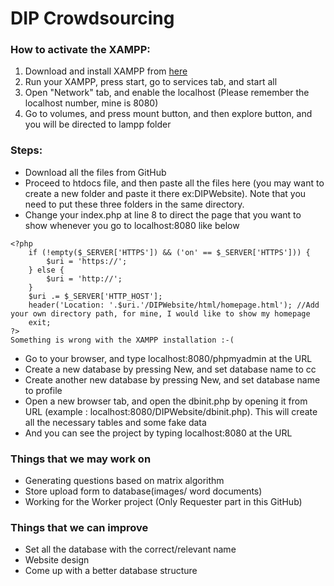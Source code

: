 # DIP Crowdsourcing

### How to activate the XAMPP:
1) Download and install XAMPP from [here](https://www.apachefriends.org/download.html)
2) Run your XAMPP, press start, go to services tab, and start all
3) Open "Network" tab, and enable the localhost (Please remember the localhost number, mine is 8080)
4) Go to volumes, and press mount button, and then explore button, and you will be directed to lampp folder
    
### Steps:
* Download all the files from GitHub
* Proceed to htdocs file, and then paste all the files here (you may want to create a new folder and paste it there ex:DIPWebsite). Note that you need to put these three folders in the same directory.
* Change your index.php at line 8 to direct the page that you want to show whenever you go to localhost:8080 like below
```
<?php
    if (!empty($_SERVER['HTTPS']) && ('on' == $_SERVER['HTTPS'])) {
	    $uri = 'https://';
	} else {
        $uri = 'http://';
	}
	$uri .= $_SERVER['HTTP_HOST'];
	header('Location: '.$uri.'/DIPWebsite/html/homepage.html'); //Add your own directory path, for mine, I would like to show my homepage
	exit;
?>
Something is wrong with the XAMPP installation :-(
```
* Go to your browser, and type localhost:8080/phpmyadmin at the URL
* Create a new database by pressing New, and set database name to cc
* Create another new database by pressing New, and set database name to profile
* Open a new browser tab, and open the dbinit.php by opening it from URL (example : localhost:8080/DIPWebsite/dbinit.php). This will create all the necessary tables and some fake data
* And you can see the project by typing localhost:8080 at the URL

### Things that we may work on
* Generating questions based on matrix algorithm
* Store upload form to database(images/ word documents)
* Working for the Worker project (Only Requester part in this GitHub)

### Things that we can improve
* Set all the database with the correct/relevant name
* Website design
* Come up with a better database structure